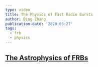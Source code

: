 ```yaml
---
type: video
title: The Physics of Fast Radio Bursts
author: Bing Zhang
publication-date: '2020:03:27'
tags:
  - frb
  - physics
---
```


## [The Astrophysics of FRBs](https://www.youtube.com/watch?v=N6w0izX_pwE)



